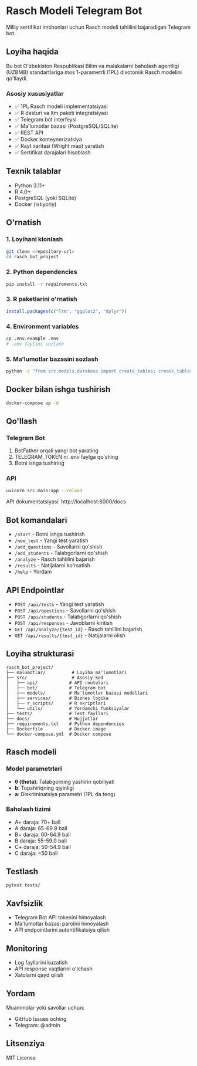 # Rasch Modeli Telegram Bot

Milliy sertifikat imtihonlari uchun Rasch modeli tahlilini bajaradigan Telegram bot.

## Loyiha haqida

Bu bot O'zbekiston Respublikasi Bilim va malakalarni baholash agentligi (UZBMB) standartlariga mos 1-parametrli (1PL) dixotomik Rasch modelini qo'llaydi.

### Asosiy xususiyatlar

- ✅ 1PL Rasch modeli implementatsiyasi
- ✅ R dasturi va ltm paketi integratsiyasi
- ✅ Telegram bot interfeysi
- ✅ Ma'lumotlar bazasi (PostgreSQL/SQLite)
- ✅ REST API
- ✅ Docker konteynerizatsiya
- ✅ Rayt xaritasi (Wright map) yaratish
- ✅ Sertifikat darajalari hisoblash

## Texnik talablar

- Python 3.11+
- R 4.0+
- PostgreSQL (yoki SQLite)
- Docker (ixtiyoriy)

## O'rnatish

### 1. Loyihani klonlash
```bash
git clone <repository-url>
cd rasch_bot_project
```

### 2. Python dependencies
```bash
pip install -r requirements.txt
```

### 3. R paketlarini o'rnatish
```r
install.packages(c("ltm", "ggplot2", "dplyr"))
```

### 4. Environment variables
```bash
cp .env.example .env
# .env faylini sozlash
```

### 5. Ma'lumotlar bazasini sozlash
```bash
python -c "from src.models.database import create_tables; create_tables()"
```

## Docker bilan ishga tushirish

```bash
docker-compose up -d
```

## Qo'llash

### Telegram Bot

1. BotFather orqali yangi bot yarating
2. TELEGRAM_TOKEN ni .env faylga qo'shing
3. Botni ishga tushiring

### API

```bash
uvicorn src.main:app --reload
```

API dokumentatsiyasi: http://localhost:8000/docs

## Bot komandalari

- `/start` - Botni ishga tushirish
- `/new_test` - Yangi test yaratish
- `/add_questions` - Savollarni qo'shish
- `/add_students` - Talabgorlarni qo'shish
- `/analyze` - Rasch tahlilini bajarish
- `/results` - Natijalarni ko'rsatish
- `/help` - Yordam

## API Endpointlar

- `POST /api/tests` - Yangi test yaratish
- `POST /api/questions` - Savollarni qo'shish
- `POST /api/students` - Talabgorlarni qo'shish
- `POST /api/responses` - Javoblarni kiritish
- `GET /api/analyze/{test_id}` - Rasch tahlilini bajarish
- `GET /api/results/{test_id}` - Natijalarni olish

## Loyiha strukturasi

```
rasch_bot_project/
├── malumotlar/          # Loyiha ma'lumotlari
├── src/                 # Asosiy kod
│   ├── api/            # API routelari
│   ├── bot/            # Telegram bot
│   ├── models/         # Ma'lumotlar bazasi modellari
│   ├── services/       # Biznes logika
│   ├── r_scripts/      # R skriptlari
│   └── utils/          # Yordamchi funksiyalar
├── tests/              # Test fayllari
├── docs/               # Hujjatlar
├── requirements.txt    # Python dependencies
├── Dockerfile          # Docker image
└── docker-compose.yml  # Docker compose
```

## Rasch modeli

### Model parametrlari
- **θ (theta)**: Talabgorning yashirin qobiliyati
- **b**: Topshiriqning qiyinligi
- **a**: Diskriminatsiya parametri (1PL da teng)

### Baholash tizimi
- A+ daraja: 70+ ball
- A daraja: 65-69.9 ball
- B+ daraja: 60-64.9 ball
- B daraja: 55-59.9 ball
- C+ daraja: 50-54.9 ball
- C daraja: <50 ball

## Testlash

```bash
pytest tests/
```

## Xavfsizlik

- Telegram Bot API tokenini himoyalash
- Ma'lumotlar bazasi parolini himoyalash
- API endpointlarini autentifikatsiya qilish

## Monitoring

- Log fayllarini kuzatish
- API response vaqtlarini o'lchash
- Xatolarni qayd qilish

## Yordam

Muammolar yoki savollar uchun:
- GitHub Issues oching
- Telegram: @admin

## Litsenziya

MIT License
